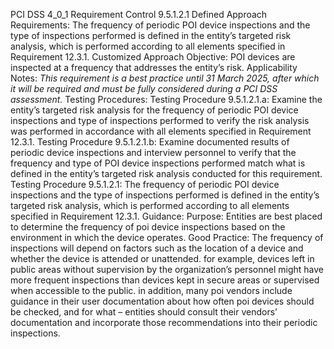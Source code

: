 PCI DSS 4_0_1 Requirement Control 9.5.1.2.1 Defined Approach Requirements: The frequency of periodic POI device inspections and the type of inspections performed is defined in the entity’s targeted risk analysis, which is performed according to all elements specified in Requirement 12.3.1. Customized Approach Objective: POI devices are inspected at a frequency that addresses the entity’s risk. Applicability Notes: _This requirement is a best practice until 31 March_ _2025, after which it will be required and must be_ _fully considered during a PCI DSS assessment._ Testing Procedures: Testing Procedure 9.5.1.2.1.a: Examine the entity’s targeted risk analysis for the frequency of periodic POI device inspections and type of inspections performed to verify the risk analysis was performed in accordance with all elements specified in Requirement 12.3.1. Testing Procedure 9.5.1.2.1.b: Examine documented results of periodic device inspections and interview personnel to verify that the frequency and type of POI device inspections performed match what is defined in the entity’s targeted risk analysis conducted for this requirement. Testing Procedure 9.5.1.2.1: The frequency of periodic POI device inspections and the type of inspections performed is defined in the entity’s targeted risk analysis, which is performed according to all elements specified in Requirement 12.3.1. Guidance: Purpose: Entities are best placed to determine the frequency of poi device inspections based on the environment in which the device operates. Good Practice: The frequency of inspections will depend on factors such as the location of a device and whether the device is attended or unattended. for example, devices left in public areas without supervision by the organization’s personnel might have more frequent inspections than devices kept in secure areas or supervised when accessible to the public. in addition, many poi vendors include guidance in their user documentation about how often poi devices should be checked, and for what – entities should consult their vendors’ documentation and incorporate those recommendations into their periodic inspections.